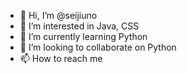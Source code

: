 - 👋 Hi, I’m @seijiuno
- 👀 I’m interested in Java, CSS
- 🌱 I’m currently learning Python
- 💞️ I’m looking to collaborate on Python
- 📫 How to reach me 

<!---
seijiuno/seijiuno is a ✨ special ✨ repository because its `README.md` (this file) appears on your GitHub profile.
You can click the Preview link to take a look at your changes.
--->
